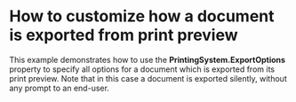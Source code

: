 # How to customize how a document is exported from print preview


<p>This example demonstrates how to use the <strong>PrintingSystem.ExportOptions</strong> property to specify all options for a document which is exported from its print preview. Note that in this case a document is exported silently, without any prompt to an end-user.</p>

<br/>


